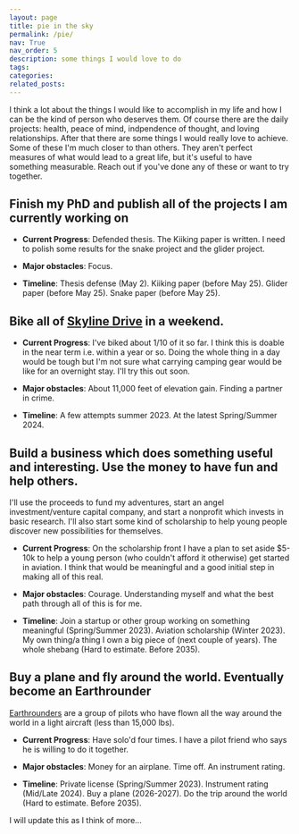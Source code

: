 ```yaml
---
layout: page
title: pie in the sky
permalink: /pie/
nav: True
nav_order: 5
description: some things I would love to do
tags: 
categories: 
related_posts: 
---
```


I think a lot about the things I would like to accomplish in my life and how I can be the kind
of person who deserves them. Of course there are the daily projects: health, peace of mind, indpendence of thought, 
and loving relationships. After that there are some 
things I would really love to achieve. Some of these I'm much closer to than others. They aren't 
perfect measures of what would lead to a great life, but it's useful to have something measurable. Reach out
if you've done any of these or want to try together.


## Finish my PhD and publish all of the projects I am currently working on

- **Current Progress**: Defended thesis. The Kiiking paper is written. I need to polish some results for the snake project and the glider project.


- **Major obstacles**: Focus.


- **Timeline**: Thesis defense (May 2). Kiiking paper (before May 25). Glider paper (before May 25). Snake paper (before May 25).

## Bike all of [Skyline Drive](https://www.nps.gov/shen/planyourvisit/driving-skyline-drive.htm) in a weekend.

- **Current Progress**: I've biked about 1/10 of it so far. I think this is doable in the near term i.e. within a year or so. Doing the whole thing in a day would be tough but I'm not sure what carrying camping gear would be like
for an overnight stay. I'll try this out soon.

- **Major obstacles**: About 11,000 feet of elevation gain. Finding a partner in crime.


- **Timeline**: A few attempts summer 2023. At the latest Spring/Summer 2024.


## Build a business which does something useful and interesting. Use the money to have fun and help others.
I'll use the proceeds to fund my adventures, start an angel investment/venture capital company, and start a nonprofit
which invests in basic research. I'll also start some kind of scholarship to help young people discover new possibilities for themselves.  

- **Current Progress**: On the scholarship front I have a plan to set aside $5-10k 
to help a young person (who couldn't afford it otherwise) get started in aviation. I think that would be 
meaningful and a good initial step in making all of this real. 


- **Major obstacles**: Courage. Understanding myself and what the best path through all of this is for me.


- **Timeline**: Join a startup or other group working on something meaningful (Spring/Summer 2023). Aviation scholarship (Winter 2023). My own thing/a thing I own a big piece of (next couple of years). The whole shebang (Hard to estimate. Before 2035).

## Buy a plane and fly around the world. Eventually become an Earthrounder
[Earthrounders](https://www.earthrounders.com/index.php) are a group of pilots who have flown all the way around the 
world in a light aircraft (less than 15,000 lbs).

- **Current Progress**: Have solo'd four times. I have a pilot friend who says he is willing to do it together.


- **Major obstacles**: Money for an airplane. Time off. An instrument rating.


- **Timeline**: Private license (Spring/Summer 2023). Instrument rating (Mid/Late 2024). Buy a plane (2026-2027). Do the trip around the world (Hard to estimate. Before 2035).

I will update this as I think of more...
